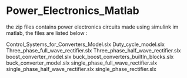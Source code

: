 # Power_Electronics_Matlab

the zip files contains power electronics circuits made using simulink im matlab, the files are listed below :

Control_Systems_for_Converters_Model.slx
Duty_cycle_model.slx
Three_phase_full_wave_rectifier.slx
Three_phase_half_wave_rectifier.slx
boost_converter_model.slx
buck_boost_converters_builtIn_blocks.slx
buck_converter_model.slx
single_phase_full_wave_rectifier.slx
single_phase_half_wave_rectifier.slx
single_phase_rectifier.slx
